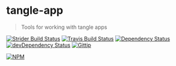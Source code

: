 # tangle-app

> Tools for working with tangle apps

[![Strider Build Status](http://ci.ldk.io/tanglejs/app/badge)](https://ci.ldk.io/tanglejs/app/)
[![Travis Build Status](https://secure.travis-ci.org/tanglejs/app.png?branch=master)](http://travis-ci.org/tanglejs/app)
[![Dependency Status](https://david-dm.org/tanglejs/app.png)](https://david-dm.org/tanglejs/app)
[![devDependency Status](https://david-dm.org/tanglejs/app/dev-status.png)](https://david-dm.org/tanglejs/app#info=devDependencies)
[![Gittip](http://img.shields.io/gittip/logankoester.png)](https://www.gittip.com/logankoester/)

[![NPM](https://nodei.co/npm/tangle-app.png?downloads=true)](https://nodei.co/npm/tangle-app/)

